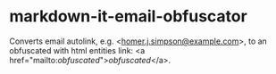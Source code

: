 # markdown-it-email-obfuscator
Converts email autolink, e.g. &lt;homer.j.simpson@example.com>, to an obfuscated with html entities link: &lt;a href="mailto:_obfuscated_">_obfuscated_&lt;/a>.
